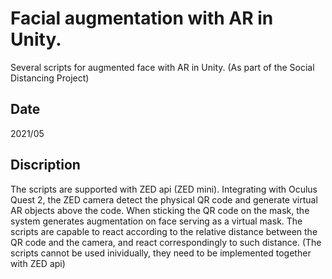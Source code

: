 # Facial augmentation with AR in Unity. 
Several scripts for augmented face with AR in Unity. (As part of the Social Distancing Project)

## Date
2021/05

## Discription
The scripts are supported with ZED api (ZED mini). Integrating with Oculus Quest 2, the ZED camera detect the physical QR code and generate virtual AR objects above the code. When sticking the QR code on the mask, the system generates augmentation on face serving as a virtual mask. The scripts are capable to react according to the relative distance between the QR code and the camera, and react correspondingly to such distance. 
(The scripts cannot be used inividually, they need to be implemented together with ZED api)
